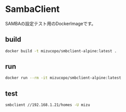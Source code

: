 # SambaClient

SAMBAの設定テスト用のDockerImageです。

## build

```sh
docker build -t mizucopo/smbclient-alpine:latest .
```

## run

```sh
docker run --rm -it mizucopo/smbclient-alpine:latest
```

## test

```sh
smbclient //192.168.1.21/homes -U mizu
```
